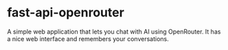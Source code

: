 # fast-api-openrouter
A simple web application that lets you chat with AI using OpenRouter. It has a nice web interface and remembers your conversations.
